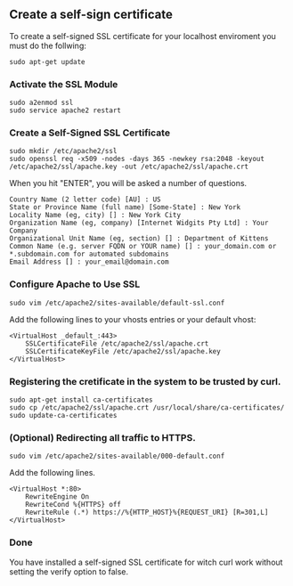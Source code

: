 ## Create a self-sign certificate

To create a self-signed SSL certificate for your localhost enviroment you must do the follwing:


```
sudo apt-get update
```

### Activate the SSL Module

```
sudo a2enmod ssl
sudo service apache2 restart
```

### Create a Self-Signed SSL Certificate


```
sudo mkdir /etc/apache2/ssl
sudo openssl req -x509 -nodes -days 365 -newkey rsa:2048 -keyout /etc/apache2/ssl/apache.key -out /etc/apache2/ssl/apache.crt
```  


When you hit "ENTER", you will be asked a number of questions.    


```
Country Name (2 letter code) [AU] : US
State or Province Name (full name) [Some-State] : New York
Locality Name (eg, city) [] : New York City
Organization Name (eg, company) [Internet Widgits Pty Ltd] : Your Company
Organizational Unit Name (eg, section) [] : Department of Kittens
Common Name (e.g. server FQDN or YOUR name) [] : your_domain.com or *.subdomain.com for automated subdomains
Email Address [] : your_email@domain.com
```

### Configure Apache to Use SSL

```
sudo vim /etc/apache2/sites-available/default-ssl.conf
```

Add the following lines to your vhosts entries or your default vhost:

```
<VirtualHost _default_:443>
    SSLCertificateFile /etc/apache2/ssl/apache.crt
    SSLCertificateKeyFile /etc/apache2/ssl/apache.key
</VirtualHost>
```

### Registering the cretificate in the system to be trusted by curl.

```
sudo apt-get install ca-certificates
sudo cp /etc/apache2/ssl/apache.crt /usr/local/share/ca-certificates/
sudo update-ca-certificates
```

### (Optional) Redirecting all traffic to HTTPS.

```
sudo vim /etc/apache2/sites-available/000-default.conf
```

Add the following lines.

```
<VirtualHost *:80>
    RewriteEngine On
    RewriteCond %{HTTPS} off
    RewriteRule (.*) https://%{HTTP_HOST}%{REQUEST_URI} [R=301,L]
</VirtualHost>
```

### Done

You have installed a self-signed SSL certificate for witch curl work without setting the verify option to false. 
